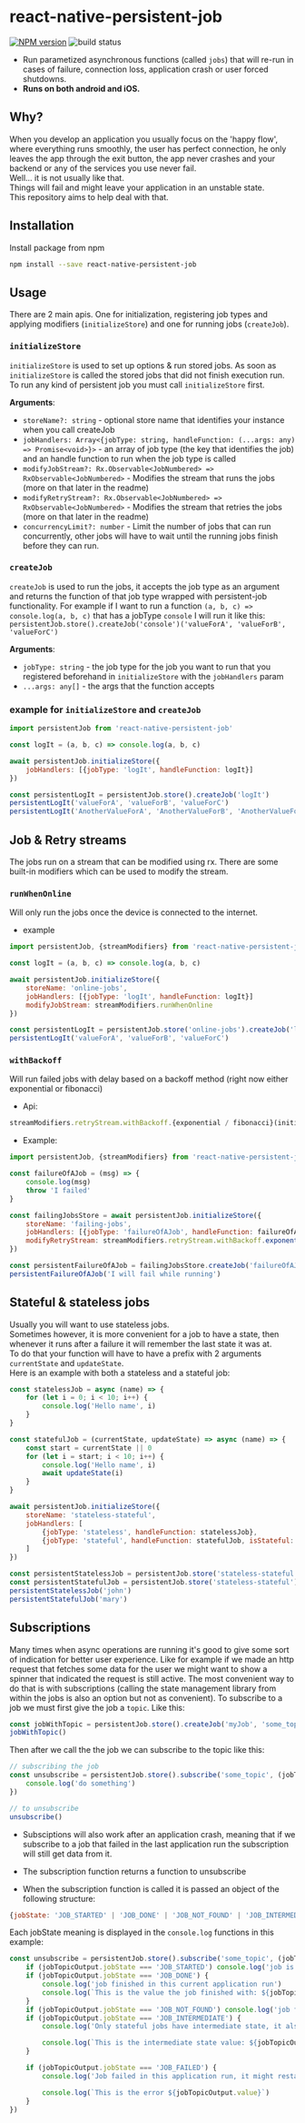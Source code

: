 # react-native-persistent-job 
  
[![NPM version](https://img.shields.io/npm/v/react-native-persistent-job.svg)](https://www.npmjs.com/package/react-native-persistent-job)
![build status](https://travis-ci.org/Gabrn/react-native-persistent-job.svg?branch=master)
* Run parametized asynchronous functions (called `jobs`) that will re-run in cases of failure, connection loss, application crash or user forced shutdowns.  
* <b>Runs on both android and iOS.</b>  

## Why?

When you develop an application you usually focus on the 'happy flow', where everything runs smoothly, the user has perfect connection, he only leaves the app through the exit button, the app never crashes and your backend or any of the services you use never fail.   
Well... it is not usually like that.   
Things will fail and might leave your application in an unstable state.  
This repository aims to help deal with that. 

## Installation

Install package from npm

```sh
npm install --save react-native-persistent-job
```


## Usage

There are 2 main apis. One for initialization, registering job types and applying modifiers (`initializeStore`) and one for running jobs (`createJob`).

### `initializeStore`
`initializeStore` is used to set up options & run stored jobs.
As soon as `initializeStore` is called the stored jobs that did not finish execution run.  
To run any kind of persistent job you must call `initializeStore` first.  
  
<b>Arguments</b>:  
* `storeName?: string` - optional store name that identifies your instance when you call createJob
* `jobHandlers: Array<{jobType: string, handleFunction: (...args: any) => Promise<void>}>` - an array of job type (the key that identifies the job) and an handle function to run when the job type is called
* `modifyJobStream?: Rx.Observable<JobNumbered> => RxObservable<JobNumbered>` - Modifies the stream that runs the jobs (more on that later in the readme)
* `modifyRetryStream?: Rx.Observable<JobNumbered> => RxObservable<JobNumbered>` - Modifies the stream that retries the jobs (more on that later in the readme)
* `concurrencyLimit?: number` - Limit the number of jobs that can run concurrently, other jobs will have to wait until the running jobs finish before they can run.

### `createJob`
`createJob` is used to run the jobs, it accepts the job type as an argument and returns the function of that job type wrapped with persistent-job functionality.
For example if I want to run a function `(a, b, c) => console.log(a, b, c)` that has a jobType `console` I will run it like this: `persistentJob.store().createJob('console')('valueForA', 'valueForB', 'valueForC')`    
  
<b>Arguments</b>:   
* `jobType: string` - the job type for the job you want to run that you registered beforehand in `initializeStore` with the `jobHandlers` param
* `...args: any[]` - the args that the function accepts

### example for `initializeStore` and `createJob`

```js
import persistentJob from 'react-native-persistent-job'

const logIt = (a, b, c) => console.log(a, b, c)

await persistentJob.initializeStore({
	jobHandlers: [{jobType: 'logIt', handleFunction: logIt}]
})

const persistentLogIt = persistentJob.store().createJob('logIt')
persistentLogIt('valueForA', 'valueForB', 'valueForC')
persistentLogIt('AnotherValueForA', 'AnotherValueForB', 'AnotherValueForC')
```

## Job & Retry streams
The jobs run on a stream that can be modified using rx. There are some built-in modifiers which can be used to modify the stream.

### `runWhenOnline`
Will only run the jobs once the device is connected to the internet.

* example
```js
import persistentJob, {streamModifiers} from 'react-native-persistent-job'

const logIt = (a, b, c) => console.log(a, b, c)

await persistentJob.initializeStore({
	storeName: 'online-jobs',
	jobHandlers: [{jobType: 'logIt', handleFunction: logIt}]
	modifyJobStream: streamModifiers.runWhenOnline
})

const persistentLogIt = persistentJob.store('online-jobs').createJob('logIt')
persistentLogIt('valueForA', 'valueForB', 'valueForC')
```

### `withBackoff`
Will run failed jobs with delay based on a backoff method (right now either exponential or fibonacci)

* Api:
```js
streamModifiers.retryStream.withBackoff.{exponential / fibonacci}(initialWaitTime: number, maxWaitTime?: number)
```

* Example:

```js
import persistentJob, {streamModifiers} from 'react-native-persistent-job' 

const failureOfAJob = (msg) => {
	console.log(msg)
	throw 'I failed'
}

const failingJobsStore = await persistentJob.initializeStore({
	storeName: 'failing-jobs',
	jobHandlers: [{jobType: 'failureOfAJob', handleFunction: failureOfAJob}]
	modifyRetryStream: streamModifiers.retryStream.withBackoff.exponential(10, 50)
})

const persistentFailureOfAJob = failingJobsStore.createJob('failureOfAJob') 
persistentFailureOfAJob('I will fail while running')
```

## Stateful & stateless jobs
Usually you will want to use stateless jobs.  
Sometimes however, it is more convenient for a job to have a state, then whenever it runs after a failure it will remember the last state it was at.  
To do that your function will have to have a prefix with 2 arguments `currentState` and `updateState`.  
Here is an example with both a stateless and a stateful job:
```js
const statelessJob = async (name) => {
	for (let i = 0; i < 10; i++) {
		console.log('Hello name', i)
	}
}

const statefulJob = (currentState, updateState) => async (name) => {
	const start = currentState || 0
	for (let i = start; i < 10; i++) {
		console.log('Hello name', i)
		await updateState(i)
	}
}

await persistentJob.initializeStore({
	storeName: 'stateless-stateful',
	jobHandlers: [
		{jobType: 'stateless', handleFunction: statelessJob},
		{jobType: 'stateful', handleFunction: statefulJob, isStateful: true}
	]
})

const persistentStatelessJob = persistentJob.store('stateless-stateful').createJob('stateless')
const persistentStatefulJob = persistentJob.store('stateless-stateful').createJob('stateful')
persistentStatelessJob('john')
persistentStatefulJob('mary')
```

## Subscriptions 
Many times when async operations are running it's good to give some sort of indication for better user experience.
Like for example if we made an http request that fetches some data for the user we might want to show a spinner that indicated the request is still active.
The most convenient way to do that is with subscriptions (calling the state management library from within the jobs is also an option but not as convenient).
To subscribe to a job we must first give the job a `topic`. Like this: 
```js
const jobWithTopic = persistentJob.store().createJob('myJob', 'some_topic')
jobWithTopic()
```

Then after we call the the job we can subscribe to the topic like this:
```js
// subscribing the job
const unsubscribe = persistentJob.store().subscribe('some_topic', (jobTopicOutput) => {
	console.log('do something')
})

// to unsubscribe
unsubscribe()
```

* Subsciptions will also work after an application crash, meaning that if we subscribe to a job that failed in the last application run the subscription will still get data from it.

* The subscription function returns a function to unsubscribe

* When the subscription function is called it is passed an object of the following structure: 
```js
{jobState: 'JOB_STARTED' | 'JOB_DONE' | 'JOB_NOT_FOUND' | 'JOB_INTERMEDIATE' | 'JOB_FAILED', value?: any}
```
Each jobState meaning is displayed in the `console.log` functions in this example:

```js 
const unsubscribe = persistentJob.store().subscribe('some_topic', (jobTopicOutput) => {
	if (jobTopicOutput.jobState === 'JOB_STARTED') console.log('job is just starting')
	if (jobTopicOutput.jobState === 'JOB_DONE') {
		console.log('job finished in this current application run')
		console.log(`This is the value the job finished with: ${jobTopicOutput.value}`)
	} 
	if (jobTopicOutput.jobState === 'JOB_NOT_FOUND') console.log('job finished in some other application run or was never started')
	if (jobTopicOutput.jobState === 'JOB_INTERMEDIATE') {
		console.log('Only stateful jobs have intermediate state, it also has a value which is the current state of the stateful job')

		console.log(`This is the intermediate state value: ${jobTopicOutput.value}`)
	}

	if (jobTopicOutput.jobState === 'JOB_FAILED') {
		console.log('Job failed in this application run, it might restart soon though')

		console.log(`This is the error ${jobTopicOutput.value}`)		
	} 
})
```


